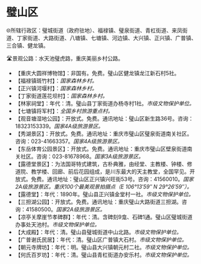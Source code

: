 # 璧山区  
🌐所辖行政区：璧城街道（政府驻地）、福禄镇、璧泉街道、青杠街道、来凤街道、丁家街道、大路街道、八塘镇、七塘镇、河边镇、大兴镇、正兴镇、广普镇、三合镇、健龙镇。  
  
🛣️景观公路：水天池璧虎路，重庆美丽乡村公路。
  
* 【重庆大圆祥博物馆】：非国有。免费。璧山区健龙镇龙江新石村5社。
* 【福禄镇斑竹村】：*国家森林乡村。*
* 【正兴镇河堰村】：*国家森林乡村。*
* 【丁家街道莲花坝村】：*国家森林乡村。*
* 【林家祠堂】：年代：清。璧山县丁家街道办杨寺村1社。*市级文物保护单位。*  
* 【七塘镇将军村】：*全国乡村旅游重点村。*  
* 【观音塘湿地公园】：开放式。免费。通讯地址：璧山区新生路36号。咨询：18323153339。*国家4A级旅游景区。*  
* 【秀湖景区】：开放式。免费。通讯地址：重庆市璧山区璧泉街道南关社区。咨询：023-41663357。*国家4A级旅游景区。*  
* 【东岳体育公园景区】：开放式。免费。通讯地址：重庆市璧山区壁泉街道南关社区。咨询：023-81678968。*国家3A级旅游景区。*  
* 【露德堂景区】：为法国哥特式建筑，古朴典雅，由经堂、主教楼、钟楼、修道院、教学楼、回廊、前后花园组成，是川东最大的天主教堂，全国罕见。开放式。免费。通讯地址：璧山区正兴镇兴旺街53号。咨询：41560010。*国家2A级旅游景区。重庆100个最美观景拍摄点（E 106°13′59″ N 29°26′59″）。*  
* 【露德堂】：年代：1890年。璧山县正兴镇金堂村一社。*市级文物保护单位。*  
* 【三担湖公园】：开放式。免费。通讯地址：重庆璧山大路街道三担湖。咨询：41580500。*国家2A级旅游景区。*  
* 【凉亭关摩崖节孝碑群】：年代：清。含碑刻9龛、石碑1通。璧山区璧城街道办事处天池村。*市级文物保护单位。* 
* 【大成殿】：年代：清。璧山县璧城街道中山北路。*市级文物保护单位。*  
* 【广普谢氏民居】：年代：清。璧山区广普镇大石村。*市级文物保护单位。* 
* 【朝元寺牌坊】：年代：明。璧山县大兴镇朝元村二社。*市级文物保护单位。*  
* 【何氏百岁坊】：年代：清。璧山县青杠街道办安乐村。*市级文物保护单位。*  